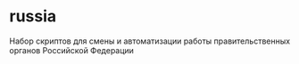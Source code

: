 # russia
Набор скриптов для смены и автоматизации работы правительственных органов Российской Федерации

